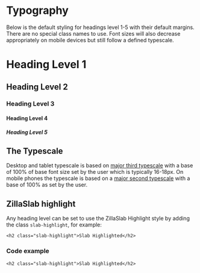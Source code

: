 # Typography

Below is the default styling for headings level 1-5 with their default margins. There are no special class names to use. Font sizes will also decrease appropriately on mobile devices but still follow a defined typescale.

# Heading Level 1

## Heading Level 2

### Heading Level 3

#### Heading Level 4

##### Heading Level 5

## The Typescale

Desktop and tablet typescale is based on [major third typescale](https://type-scale.com/?size=16&scale=1.250&text=MDN%20Web%20Docs&font=Poppins&fontweight=400&bodyfont=body_font_default&bodyfontweight=400&lineheight=1.75&backgroundcolor=%23ffffff&fontcolor=%23000000&preview=false) with a base of 100% of base font size set by the user which is typically 16-18px. On mobile phones the typescale is based on a [major second typescale](https://bit.ly/2VUrOJm) with a base of 100% as set by the user.

## ZillaSlab highlight

Any heading level can be set to use the ZillaSlab Highlight style by adding the class `slab-highlight`, for example:

    <h2 class="slab-highlight">Slab Highlighted</h2>

### Code example

    <h2 class="slab-highlight">Slab Highlighted</h2>
